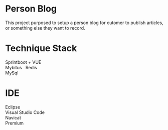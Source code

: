 # Person Blog 
This project purposed to setup a person blog for cutomer to publish articles, or something else they want to record.


# Technique Stack

  Sprintboot + VUE  
  Mybitus   
  Redis  
  MySql  

# IDE
  Eclipse  
  Visual Studio Code  
  Navicat  
  Premium  
